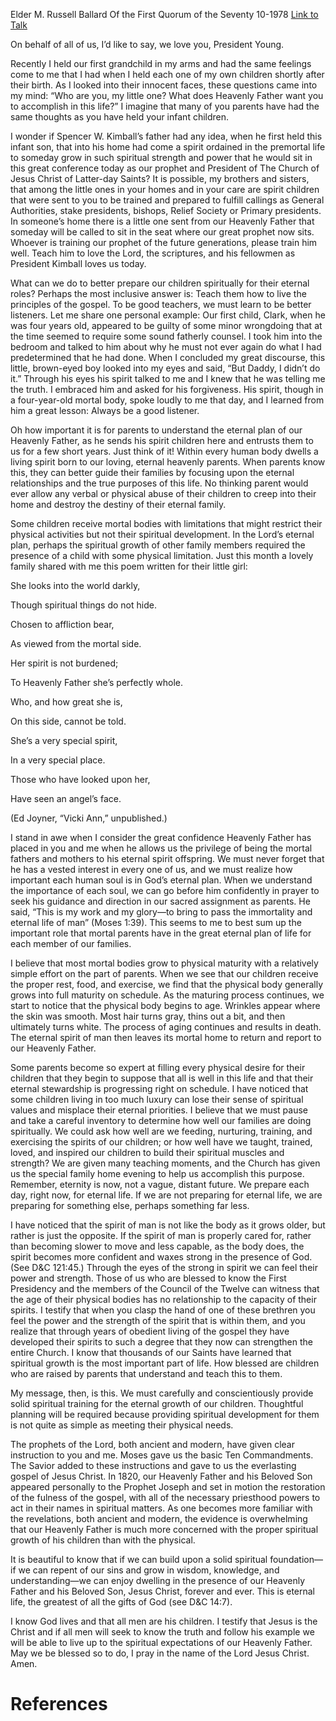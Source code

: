 Elder M. Russell Ballard
Of the First Quorum of the Seventy
10-1978
[Link to Talk](https://www.churchofjesuschrist.org/study/general-conference/1978/10/spiritual-development?lang=eng)

On behalf of all of us, I’d like to say, we love you, President Young.

Recently I held our first grandchild in my arms and had the same feelings come to me that I had when I held each one of my own children shortly after their birth. As I looked into their innocent faces, these questions came into my mind: “Who are you, my little one? What does Heavenly Father want you to accomplish in this life?” I imagine that many of you parents have had the same thoughts as you have held your infant children.

I wonder if Spencer W. Kimball’s father had any idea, when he first held this infant son, that into his home had come a spirit ordained in the premortal life to someday grow in such spiritual strength and power that he would sit in this great conference today as our prophet and President of The Church of Jesus Christ of Latter-day Saints? It is possible, my brothers and sisters, that among the little ones in your homes and in your care are spirit children that were sent to you to be trained and prepared to fulfill callings as General Authorities, stake presidents, bishops, Relief Society or Primary presidents. In someone’s home there is a little one sent from our Heavenly Father that someday will be called to sit in the seat where our great prophet now sits. Whoever is training our prophet of the future generations, please train him well. Teach him to love the Lord, the scriptures, and his fellowmen as President Kimball loves us today.

What can we do to better prepare our children spiritually for their eternal roles? Perhaps the most inclusive answer is: Teach them how to live the principles of the gospel. To be good teachers, we must learn to be better listeners. Let me share one personal example: Our first child, Clark, when he was four years old, appeared to be guilty of some minor wrongdoing that at the time seemed to require some sound fatherly counsel. I took him into the bedroom and talked to him about why he must not ever again do what I had predetermined that he had done. When I concluded my great discourse, this little, brown-eyed boy looked into my eyes and said, “But Daddy, I didn’t do it.” Through his eyes his spirit talked to me and I knew that he was telling me the truth. I embraced him and asked for his forgiveness. His spirit, though in a four-year-old mortal body, spoke loudly to me that day, and I learned from him a great lesson: Always be a good listener.

Oh how important it is for parents to understand the eternal plan of our Heavenly Father, as he sends his spirit children here and entrusts them to us for a few short years. Just think of it! Within every human body dwells a living spirit born to our loving, eternal heavenly parents. When parents know this, they can better guide their families by focusing upon the eternal relationships and the true purposes of this life. No thinking parent would ever allow any verbal or physical abuse of their children to creep into their home and destroy the destiny of their eternal family.

Some children receive mortal bodies with limitations that might restrict their physical activities but not their spiritual development. In the Lord’s eternal plan, perhaps the spiritual growth of other family members required the presence of a child with some physical limitation. Just this month a lovely family shared with me this poem written for their little girl:





She looks into the world darkly,

Though spiritual things do not hide.

Chosen to affliction bear,

As viewed from the mortal side.





Her spirit is not burdened;

To Heavenly Father she’s perfectly whole.

Who, and how great she is,

On this side, cannot be told.





She’s a very special spirit,

In a very special place.

Those who have looked upon her,

Have seen an angel’s face.





(Ed Joyner, “Vicki Ann,” unpublished.)





I stand in awe when I consider the great confidence Heavenly Father has placed in you and me when he allows us the privilege of being the mortal fathers and mothers to his eternal spirit offspring. We must never forget that he has a vested interest in every one of us, and we must realize how important each human soul is in God’s eternal plan. When we understand the importance of each soul, we can go before him confidently in prayer to seek his guidance and direction in our sacred assignment as parents. He said, “This is my work and my glory—to bring to pass the immortality and eternal life of man” (Moses 1:39). This seems to me to best sum up the important role that mortal parents have in the great eternal plan of life for each member of our families.

I believe that most mortal bodies grow to physical maturity with a relatively simple effort on the part of parents. When we see that our children receive the proper rest, food, and exercise, we find that the physical body generally grows into full maturity on schedule. As the maturing process continues, we start to notice that the physical body begins to age. Wrinkles appear where the skin was smooth. Most hair turns gray, thins out a bit, and then ultimately turns white. The process of aging continues and results in death. The eternal spirit of man then leaves its mortal home to return and report to our Heavenly Father.

Some parents become so expert at filling every physical desire for their children that they begin to suppose that all is well in this life and that their eternal stewardship is progressing right on schedule. I have noticed that some children living in too much luxury can lose their sense of spiritual values and misplace their eternal priorities. I believe that we must pause and take a careful inventory to determine how well our families are doing spiritually. We could ask how well are we feeding, nurturing, training, and exercising the spirits of our children; or how well have we taught, trained, loved, and inspired our children to build their spiritual muscles and strength? We are given many teaching moments, and the Church has given us the special family home evening to help us accomplish this purpose. Remember, eternity is now, not a vague, distant future. We prepare each day, right now, for eternal life. If we are not preparing for eternal life, we are preparing for something else, perhaps something far less.

I have noticed that the spirit of man is not like the body as it grows older, but rather is just the opposite. If the spirit of man is properly cared for, rather than becoming slower to move and less capable, as the body does, the spirit becomes more confident and waxes strong in the presence of God. (See D&C 121:45.) Through the eyes of the strong in spirit we can feel their power and strength. Those of us who are blessed to know the First Presidency and the members of the Council of the Twelve can witness that the age of their physical bodies has no relationship to the capacity of their spirits. I testify that when you clasp the hand of one of these brethren you feel the power and the strength of the spirit that is within them, and you realize that through years of obedient living of the gospel they have developed their spirits to such a degree that they now can strengthen the entire Church. I know that thousands of our Saints have learned that spiritual growth is the most important part of life. How blessed are children who are raised by parents that understand and teach this to them.

My message, then, is this. We must carefully and conscientiously provide solid spiritual training for the eternal growth of our children. Thoughtful planning will be required because providing spiritual development for them is not quite as simple as meeting their physical needs.

The prophets of the Lord, both ancient and modern, have given clear instruction to you and me. Moses gave us the basic Ten Commandments. The Savior added to these instructions and gave to us the everlasting gospel of Jesus Christ. In 1820, our Heavenly Father and his Beloved Son appeared personally to the Prophet Joseph and set in motion the restoration of the fulness of the gospel, with all of the necessary priesthood powers to act in their names in spiritual matters. As one becomes more familiar with the revelations, both ancient and modern, the evidence is overwhelming that our Heavenly Father is much more concerned with the proper spiritual growth of his children than with the physical.

It is beautiful to know that if we can build upon a solid spiritual foundation—if we can repent of our sins and grow in wisdom, knowledge, and understanding—we can enjoy dwelling in the presence of our Heavenly Father and his Beloved Son, Jesus Christ, forever and ever. This is eternal life, the greatest of all the gifts of God (see D&C 14:7).

I know God lives and that all men are his children. I testify that Jesus is the Christ and if all men will seek to know the truth and follow his example we will be able to live up to the spiritual expectations of our Heavenly Father. May we be blessed so to do, I pray in the name of the Lord Jesus Christ. Amen.

# References
